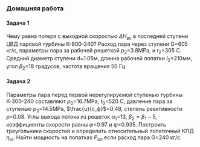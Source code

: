 ### Домашняя работа

#### Задача 1
Чему равна потеря с выходной скоростью $\Delta H_{вс}$ в последней ступени ЦВД паровой турбины К-800-240? Расход пара через ступени G=605 кг/c, параметры пара за рабочей решеткой $p_2$=3.8MPa, и $t_2$=305 C. Средний диаметр ступени d=1.05м, длинна рабочей лопатки $l_2$=210мм, угол $\beta_2$=18 градусов, частота вращения 50 Гц

#### Задача 2
Параметры пара перед первой нерегулируемой ступенью турбины К-300-240 составляют $p_0$=16.7MPa, $t_0$=520 C, давление пара за ступенью $p_2$=14.5MPa, $\frac{u}{c_ф}$=0.48, степень реактивности $\rho$=0.08. Углы выхода потока из решеток $\alpha_1$=13, $\beta_2=\beta_1 - 5$, коэффициенты скорости равны $\varphi$=0.97 и $\psi$=0.935. Построить треугольники скоростей и определить относительный лопаточный КПД $\eta_{oi}$. Найти мощность на лопатках $P_{ол}$ если расход пара G=240 кг/c.
